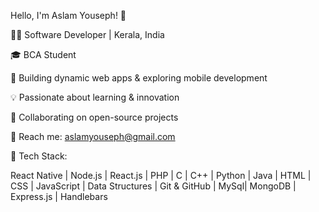 Hello, I'm Aslam Youseph! 👋

👨‍💻 Software Developer | Kerala, India

🎓 BCA Student

🔧 Building dynamic web apps & exploring mobile development

💡 Passionate about learning & innovation

🔗 Collaborating on open-source projects

📩 Reach me: aslamyouseph@gmail.com


🔹 Tech Stack:

   React Native | Node.js | React.js | PHP | C | C++ | Python | Java | HTML | CSS | JavaScript | Data Structures | Git & GitHub | MySql| MongoDB | Express.js | Handlebars 
